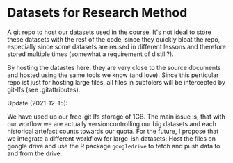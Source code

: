 # Datasets for Research Method

A git repo to host our datasets used in the course. It's not ideal to store these datasets with the rest of the code, since they quickly bloat the repo, especially since some datasets are reused in different lessons and therefore stored multiple times (somewhat a requirement of distill?). 

By hosting the datastes here, they are very close to the source documents and hosted using the same tools we know (and love). Since this perticular repo ist just for hosting large files, all files in subfolers will be intercepted by git-lfs (see .gitattributes).

Update (2021-12-15):

We have used up our free-git lfs storage of 1GB. The main issue is, that with our worflow we are actually versioncontrolling our big datasets and each historical artefact counts towards our quota. For the future, I propose that we integrate a different workflow for large-ish datasets: Host the files on google drive and use the R package `googledrive` to fetch and push data to and from the drive.


